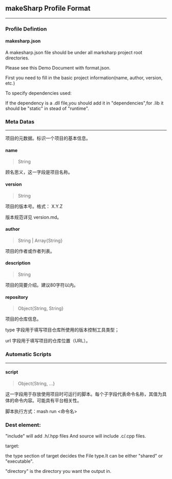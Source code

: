 ## makeSharp Profile Format

---

### Profile Defintion

#### makesharp.json

A makesharp.json file should be under all marksharp project root directories.  

Please see this Demo Document with format.json.  

First you need to fill in the basic project information(name, author, version, etc.)  

To specify dependencies used:

If the dependency is a .dll file,you should add it in "dependencies",for .lib it should be "static" in stead of "runtime".  



### Meta Datas

---

项目的元数据。标识一个项目的基本信息。

#### name 

> String 

顾名思义，这一字段是项目名称。

#### version

> String

项目的版本号。格式： X.Y.Z

版本规范详见 version.md。

#### author

> String | Array{String}

项目的作者或作者列表。

#### description

> String

项目的简要介绍。建议80字符以内。

#### repository

> Object{String, String}

项目的仓库信息。

type 字段用于填写项目仓库所使用的版本控制工具类型；

url 字段用于填写项目的仓库位置（URL）。



### Automatic Scripts

---

#### script

> Object{String, ...}

这一字段用于存放使用项目时可运行的脚本。每个子字段代表命令名称，其值为具体的命令内容。可能具有平台相关性。

脚本执行方式：mash run <命令名>



### Dest element:

"include" will add .h/.hpp files And source will include .c/.cpp files.  

target:

the type section of target decides the File type.It can be either "shared" or "executable".  

"directory" is the directory you want the output in.


